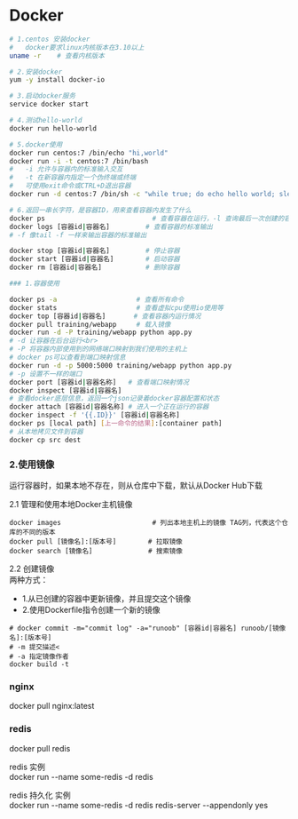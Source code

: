 # Docker

```sh
# 1.centos 安装docker
#   docker要求linux内核版本在3.10以上
uname -r    # 查看内核版本

# 2.安装docker
yum -y install docker-io

# 3.启动docker服务
service docker start

# 4.测试hello-world
docker run hello-world

# 5.docker使用
docker run centos:7 /bin/echo "hi,world"
docker run -i -t centos:7 /bin/bash
#   -i 允许与容器内的标准输入交互
#   -t 在新容器内指定一个伪终端或终端
#   可使用exit命令或CTRL+D退出容器
docker run -d centos:7 /bin/sh -c "while true; do echo hello world; sleep 1; done" 

# 6.返回一串长字符，是容器ID，用来查看容器内发生了什么
docker ps                           # 查看容器在运行，-l 查询最后一次创建的容器
docker logs [容器id|容器名]         # 查看容器的标准输出
# -f 像tail -f 一样来输出容器的标准输出

docker stop [容器id|容器名]         # 停止容器
docker start [容器id|容器名]        # 启动容器
docker rm [容器id|容器名]           # 删除容器

### 1.容器使用

docker ps -a                    # 查看所有命令
docker stats                    # 查看虚拟cpu使用io使用等
docker top [容器id|容器名]       # 查看容器内运行情况
docker pull training/webapp     # 载入镜像
docker run -d -P training/webapp python app.py
# -d 让容器在后台运行<br>
# -P 将容器内部使用到的网络端口映射到我们使用的主机上
# docker ps可以查看到端口映射信息
docker run -d -p 5000:5000 training/webapp python app.py
# -p 设置不一样的端口
docker port [容器id|容器名称]   # 查看端口映射情况
docker inspect [容器id|容器名]
# 查看docker底层信息，返回一个json记录着docker容器配置和状态
docker attach [容器id|容器名称] # 进入一个正在运行的容器
docker inspect -f '{{.ID}}' [容器id|容器名称]
docker ps [local path] [上一命令的结果]:[container path]
# 从本地拷贝文件到容器
docker cp src dest
```

### 2.使用镜像
运行容器时，如果本地不存在，则从仓库中下载，默认从Docker Hub下载

2.1 管理和使用本地Docker主机镜像  
```
docker images                       # 列出本地主机上的镜像 TAG列，代表这个仓库的不同的版本
docker pull [镜像名]:[版本号]        # 拉取镜像
docker search [镜像名]              # 搜索镜像
```

2.2 创建镜像  
两种方式：  
+ 1.从已创建的容器中更新镜像，并且提交这个镜像
+ 2.使用Dockerfile指令创建一个新的镜像
```
# docker commit -m="commit log" -a="runoob" [容器id|容器名] runoob/[镜像名]:[版本号]
# -m 提交描述<
# -a 指定镜像作者
docker build -t
```

### nginx
docker pull nginx:latest


### redis 
docker pull redis

redis 实例  
docker run --name some-redis -d redis

redis 持久化 实例  
docker run --name some-redis -d redis redis-server --appendonly yes

